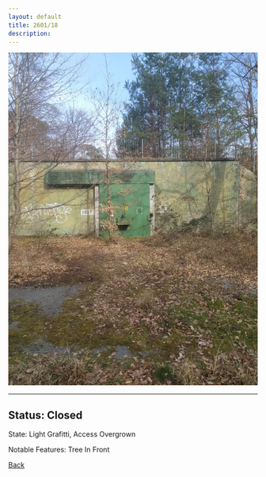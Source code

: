 ```yaml
---
layout: default
title: 2601/18
description: 
---
```

![image](https://raw.githubusercontent.com/Feuerstern3001/feuerstern3001.github.io/main/forest/bunker/2601-18.jpeg)

* * *

## Status: Closed

State: Light Grafitti, Access Overgrown

Notable Features: Tree In Front

[Back](/./forest/bunker.html)
